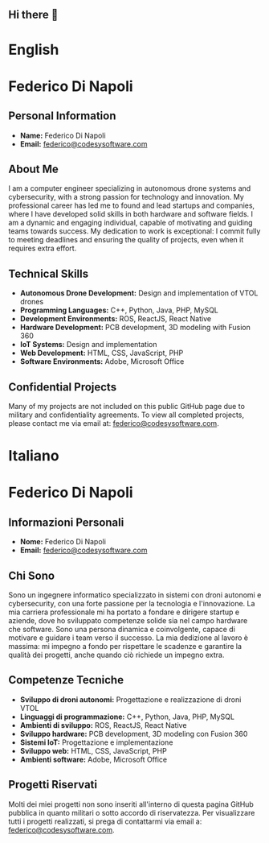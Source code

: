 ## Hi there 👋

# English

# Federico Di Napoli

## Personal Information

- **Name:** Federico Di Napoli
- **Email:** federico@codesysoftware.com

## About Me

I am a computer engineer specializing in autonomous drone systems and cybersecurity, with a strong passion for technology and innovation. My professional career has led me to found and lead startups and companies, where I have developed solid skills in both hardware and software fields. I am a dynamic and engaging individual, capable of motivating and guiding teams towards success. My dedication to work is exceptional: I commit fully to meeting deadlines and ensuring the quality of projects, even when it requires extra effort.

## Technical Skills

- **Autonomous Drone Development:** Design and implementation of VTOL drones
- **Programming Languages:** C++, Python, Java, PHP, MySQL
- **Development Environments:** ROS, ReactJS, React Native
- **Hardware Development:** PCB development, 3D modeling with Fusion 360
- **IoT Systems:** Design and implementation
- **Web Development:** HTML, CSS, JavaScript, PHP
- **Software Environments:** Adobe, Microsoft Office

## Confidential Projects

Many of my projects are not included on this public GitHub page due to military and confidentiality agreements. To view all completed projects, please contact me via email at: [federico@codesysoftware.com](mailto:federico@codesysoftware.com).

# Italiano

# Federico Di Napoli

## Informazioni Personali

- **Nome:** Federico Di Napoli
- **Email:** federico@codesysoftware.com

## Chi Sono

Sono un ingegnere informatico specializzato in sistemi con droni autonomi e cybersecurity, con una forte passione per la tecnologia e l'innovazione. La mia carriera professionale mi ha portato a fondare e dirigere startup e aziende, dove ho sviluppato competenze solide sia nel campo hardware che software. Sono una persona dinamica e coinvolgente, capace di motivare e guidare i team verso il successo. La mia dedizione al lavoro è massima: mi impegno a fondo per rispettare le scadenze e garantire la qualità dei progetti, anche quando ciò richiede un impegno extra.

## Competenze Tecniche

- **Sviluppo di droni autonomi:** Progettazione e realizzazione di droni VTOL
- **Linguaggi di programmazione:** C++, Python, Java, PHP, MySQL
- **Ambienti di sviluppo:** ROS, ReactJS, React Native
- **Sviluppo hardware:** PCB development, 3D modeling con Fusion 360
- **Sistemi IoT:** Progettazione e implementazione
- **Sviluppo web:** HTML, CSS, JavaScript, PHP
- **Ambienti software:** Adobe, Microsoft Office


## Progetti Riservati

Molti dei miei progetti non sono inseriti all'interno di questa pagina GitHub pubblica in quanto militari o sotto accordo di riservatezza. Per visualizzare tutti i progetti realizzati, si prega di contattarmi via email a: [federico@codesysoftware.com](mailto:federico@codesysoftware.com).

